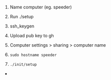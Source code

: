 

1. Name computer (eg. speeder)

1. Run ./setup
1. ssh_keygen

1. Upload pub key to gh

1. Computer settings > sharing > computer name

1. `sudo hostname speeder`

1. `./init/setup`

 - 